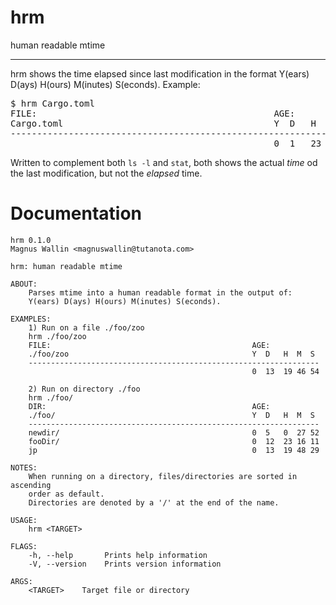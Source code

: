 # hrm
human readable mtime

---

hrm shows the time elapsed since last modification in the format Y(ears) D(ays) H(ours) M(inutes) S(econds). Example:
<pre>
$ hrm Cargo.toml 
FILE:                                             AGE:
Cargo.toml                                        Y  D   H  M  S  
-----------------------------------------------------------------
                                                  0  1   23 16 56 
</pre>
Written to complement both `ls -l` and `stat`, both shows the actual _time_ od the last modification, but not the _elapsed_ time.

# Documentation

```
hrm 0.1.0
Magnus Wallin <magnuswallin@tutanota.com>

hrm: human readable mtime

ABOUT:
    Parses mtime into a human readable format in the output of:
    Y(ears) D(ays) H(ours) M(inutes) S(econds).

EXAMPLES:
    1) Run on a file ./foo/zoo
    hrm ./foo/zoo
    FILE:                                             AGE:
    ./foo/zoo                                         Y  D   H  M  S  
    -----------------------------------------------------------------
                                                      0  13  19 46 54 
    
    2) Run on directory ./foo
    hrm ./foo/
    DIR:                                              AGE:
    ./foo/                                            Y  D   H  M  S  
    -----------------------------------------------------------------
    newdir/                                           0  5   0  27 52 
    fooDir/                                           0  12  23 16 11 
    jp                                                0  13  19 48 29
    
NOTES:
    When running on a directory, files/directories are sorted in ascending 
    order as default.
    Directories are denoted by a '/' at the end of the name.

USAGE:
    hrm <TARGET>

FLAGS:
    -h, --help       Prints help information
    -V, --version    Prints version information

ARGS:
    <TARGET>    Target file or directory
```
